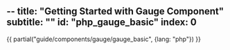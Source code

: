 --
title: "Getting Started with Gauge Component"
subtitle: ""
id: "php_gauge_basic"
index: 0
--


{{ partial("guide/components/gauge/gauge_basic", {lang: "php"}) }}